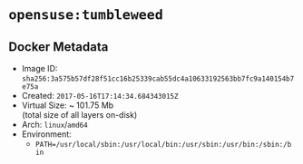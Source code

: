 # `opensuse:tumbleweed`

## Docker Metadata

- Image ID: `sha256:3a575b57df28f51cc16b25339cab55dc4a10633192563bb7fc9a140154b7e75a`
- Created: `2017-05-16T17:14:34.684343015Z`
- Virtual Size: ~ 101.75 Mb  
  (total size of all layers on-disk)
- Arch: `linux`/`amd64`
- Environment:
  - `PATH=/usr/local/sbin:/usr/local/bin:/usr/sbin:/usr/bin:/sbin:/bin`
